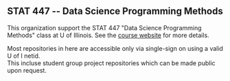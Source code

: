 ## STAT 447 -- Data Science Programming Methods

This organization support the STAT 447 "Data Science Programming Methods" class at U of Illinois. 
See the [course website](https://www.stat447.com) for more details.

Most repositories in here are accessible only via single-sign on using a valid U of I netid.  
This incluse student group project repositories which can be made public upon request.

